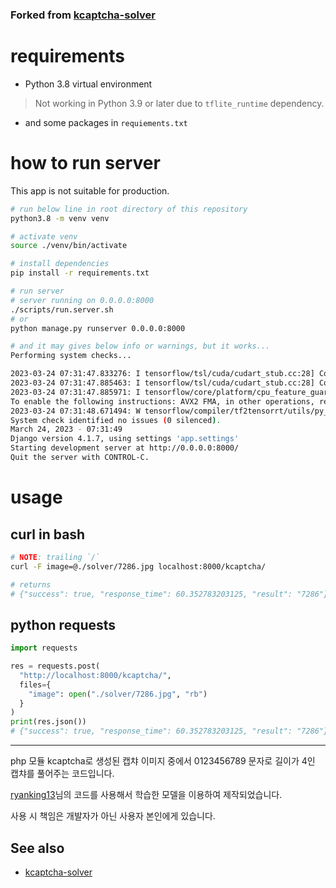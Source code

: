 ### Forked from [kcaptcha-solver](https://github.com/ryanking13/kcaptcha-solver)

# requirements

- Python 3.8 virtual environment
> Not working in Python 3.9 or later due to `tflite_runtime` dependency.

- and some packages in `requiements.txt`

# how to run server
This app is not suitable for production.

```bash
# run below line in root directory of this repository
python3.8 -m venv venv

# activate venv
source ./venv/bin/activate

# install dependencies
pip install -r requirements.txt

# run server
# server running on 0.0.0.0:8000
./scripts/run.server.sh
# or
python manage.py runserver 0.0.0.0:8000
```


```bash
# and it may gives below info or warnings, but it works...
Performing system checks...

2023-03-24 07:31:47.833276: I tensorflow/tsl/cuda/cudart_stub.cc:28] Could not find cuda drivers on your machine, GPU will not be used.
2023-03-24 07:31:47.885463: I tensorflow/tsl/cuda/cudart_stub.cc:28] Could not find cuda drivers on your machine, GPU will not be used.
2023-03-24 07:31:47.885971: I tensorflow/core/platform/cpu_feature_guard.cc:182] This TensorFlow binary is optimized to use available CPU instructions in performance-critical operations.
To enable the following instructions: AVX2 FMA, in other operations, rebuild TensorFlow with the appropriate compiler flags.
2023-03-24 07:31:48.671494: W tensorflow/compiler/tf2tensorrt/utils/py_utils.cc:38] TF-TRT Warning: Could not find TensorRT
System check identified no issues (0 silenced).
March 24, 2023 - 07:31:49
Django version 4.1.7, using settings 'app.settings'
Starting development server at http://0.0.0.0:8000/
Quit the server with CONTROL-C.
```

# usage

## curl in bash
```bash
# NOTE: trailing `/`
curl -F image=@./solver/7286.jpg localhost:8000/kcaptcha/

# returns
# {"success": true, "response_time": 60.352783203125, "result": "7286"}
```

## python requests
```python
import requests

res = requests.post(
  "http://localhost:8000/kcaptcha/",
  files={
    "image": open("./solver/7286.jpg", "rb")
  }
)
print(res.json())
# {"success": true, "response_time": 60.352783203125, "result": "7286"}
```

-------

php 모듈 kcaptcha로 생성된 캡챠 이미지 중에서 0123456789 문자로 길이가 4인 캡챠를 풀어주는 코드입니다.

[ryanking13](https://github.com/ryanking13)님의 코드를 사용해서 학습한 모델을 이용하여 제작되었습니다.

사용 시 책임은 개발자가 아닌 사용자 본인에게 있습니다.

## See also
- [kcaptcha-solver](https://github.com/ryanking13/kcaptcha-solver)
